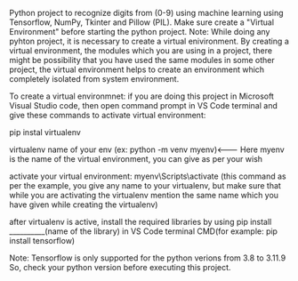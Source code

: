 Python project to recognize digits from (0-9) using machine learning using Tensorflow, NumPy, Tkinter and Pillow (PIL).  Make sure create a "Virtual Environment" before starting the python project. 
Note: While doing any pyhton project, it is necessary to create a virtual enivironment. By creating a virtual environment, the modules which you are using in a project, there might be possibility that you have used the same modules in some other project, the virtual environment helps to create an environment which completely isolated from system environment.

To create a virtual environmnet: if you are doing this project in Microsoft Visual Studio code, then open command prompt in VS Code terminal and give these commands to activate virtual environment:

pip instal virtualenv

virtualenv name of your env (ex: python -m venv myenv)<--- Here myenv is the name of the virtual environment, you can give as per your wish

activate your virtual environment: myenv\Scripts\activate (this command as per the example, you give any name to your virtualenv, but make sure that while you are activating the virtualenv mention the same name which you have given while creating the virtualenv)

after virtualenv is active, install the required libraries by using pip install __________(name of the library) in VS Code terminal CMD(for example: pip install tensorflow)




Note: Tensorflow is only supported for the python verions from 3.8 to 3.11.9
So, check your python version before executing this project.
